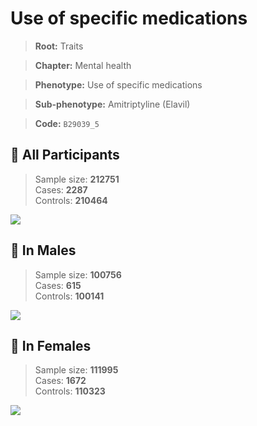 # Use of specific medications
> **Root:** Traits  

> **Chapter:** Mental health  

> **Phenotype:** Use of specific medications  

> **Sub-phenotype:** Amitriptyline (Elavil)  

> **Code:** `B29039_5`

## 🧪 All Participants  
> Sample size: **212751**  
> Cases: **2287**  
> Controls: **210464**
<img src="/Traits/Figures/ALL/B29039_5.png"/>
<CsvTable src="/public/Traits/Data/ALL/LG_B29039_5.csv" label="🔍 View full results" />

## 👨 In Males  
> Sample size: **100756**  
> Cases: **615**  
> Controls: **100141**
<img src="/Traits/Figures/Male/B29039_5.png"/>
<CsvTable src="/public/Traits/Data/Male/LG_B29039_5.csv" label="🔍 View full results" />

## 👩 In Females  
> Sample size: **111995**  
> Cases: **1672**  
> Controls: **110323**
<img src="/Traits/Figures/Female/B29039_5.png"/>
<CsvTable src="/public/Traits/Data/Female/LG_B29039_5.csv" label="🔍 View full results" />
